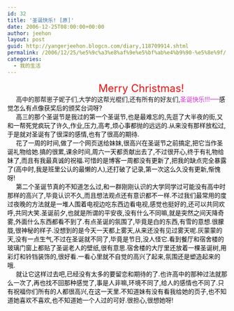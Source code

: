 ```yaml
---
id: 32
title: '圣诞快乐! [原]'
date: 2006-12-25T08:00:00+00:00
author: jeehon
layout: post
guid: http://yangerjeehon.blogcn.com/diary,118709914.shtml
permalink: /2006/12/25/%e5%9c%a3%e8%af%9e%e5%bf%ab%e4%b9%90-%e5%8e%9f/
categories:
  - 我的生活
---
```

&nbsp;&nbsp;&nbsp;&nbsp;&nbsp;&nbsp;&nbsp;&nbsp;&nbsp;&nbsp;&nbsp;&nbsp;&nbsp;&nbsp;&nbsp;&nbsp;&nbsp;&nbsp;&nbsp;&nbsp;&nbsp;&nbsp;&nbsp;&nbsp;&nbsp;&nbsp;&nbsp;&nbsp;&nbsp;&nbsp;&nbsp;&nbsp;&nbsp;&nbsp;&nbsp;&nbsp;&nbsp;&nbsp;&nbsp;&nbsp;&nbsp;&nbsp;&nbsp;&nbsp;&nbsp;&nbsp;&nbsp;&nbsp;&nbsp;&nbsp;&nbsp; <font color="#ee1111">&nbsp;</font><font size="5"><font color="#ee1111">Merry Christmas!</font><br /></font>&nbsp;&nbsp;&nbsp;&nbsp; 高中的那帮崽子妮子们,大学的这帮光棍们,还有所有的好友们,<font color="#d52bd5">圣诞快乐!!!&#8212;&#8211;</font><font color="#090909">感觉怎么有点像获奖后的颁奖台词呀?<br />&nbsp;&nbsp;&nbsp;&nbsp; 高三的那个圣诞节是我过的第一个圣诞节,也是最难忘的,先逛了大半夜的街,又和一帮死党疯玩了许久,作业,压力,高考,烦心事都抛的远远的.从来没有那样放松过,于是就对圣诞有了很深的感情,也有了很高的期待.<br />&nbsp;&nbsp;&nbsp;&nbsp; 花了一周的时间,做了一个网页送给妹妹,很高兴在圣诞节之前搞定,把它当作圣诞礼物给她.搞的很累,课余时间,周六一天都贡献出去了,不过很开心,终于有礼物给妹了,而且有我最真诚的祝福.可惜的是博客一周都没有更新了,把我的缺点完全暴露了(高中时,我是班里公认的最懒的人),还打破了记录,第一次这么久没有更新,惭愧呀!<br />&nbsp;&nbsp;&nbsp;&nbsp; 第二个圣诞节真的不知道怎么过,和一群刚刚认识的大学同学过可能没有高中时那样的高兴了,毕竟认识不久,而且想法观点还有意识都不一样.不过我们最常用的度过夜晚的方法就是一堆人围着电视边吃东西边看电视,感觉也挺好的,还可以共同欢呼,共同大笑.圣诞前夕,也就是所谓的平安夜,没有什么不同嘛,就是突然之间天降奇雾,外面什么东西都看不到了.有点圣诞的氛围了,毕竟是白的东西,有雪的意想.很朦胧,很神秘的样子.没想到的是今天一天都上雾天,从来还没有见过雾天呢.灰蒙蒙的天,没有一点生气,不过在圣诞就不同了,毕竟是节日,没人怪它.看到餐厅和宿舍楼的玻璃门窗上都贴了圣诞老人的壁纸,很有意思.宿舍楼的大厅里还放着一棵圣诞树,用彩灯和铃铛装饰的,很好看.一看心里就不自觉的高兴了起来,氛围还是塑造起来的哦.<br />&nbsp;&nbsp;&nbsp;&nbsp; 就让它这样过去吧,已经没有太多的要留恋和期待的了.也许高中的那种过法就那么一次了,再也找不回那种感觉了,事是人非嘛,环境不同了,给人的感情也不同了.只有祝福你们所有的人都很高兴,在这一天里.不知道妹有没有看我给她的页子,也不知道她喜欢不喜欢,也不知道她一个人过的可好.很担心,很想她呀!&nbsp;&nbsp;&nbsp;&nbsp; </font>